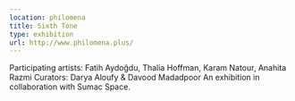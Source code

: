 ```yaml
---
location: philomena
title: Sixth Tone
type: exhibition
url: http://www.philomena.plus/
---
```


Participating artists: Fatih Aydoğdu, Thalia Hoffman, Karam Natour, Anahita Razmi
Curators: Darya Aloufy & Davood Madadpoor
An exhibition in collaboration with Sumac Space.